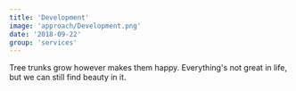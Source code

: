 ```yaml
---
title: 'Development'
image: 'approach/Development.png'
date: '2018-09-22'
group: 'services'
---
```


Tree trunks grow however makes them happy. Everything's not great in life, but we can still find beauty in it.